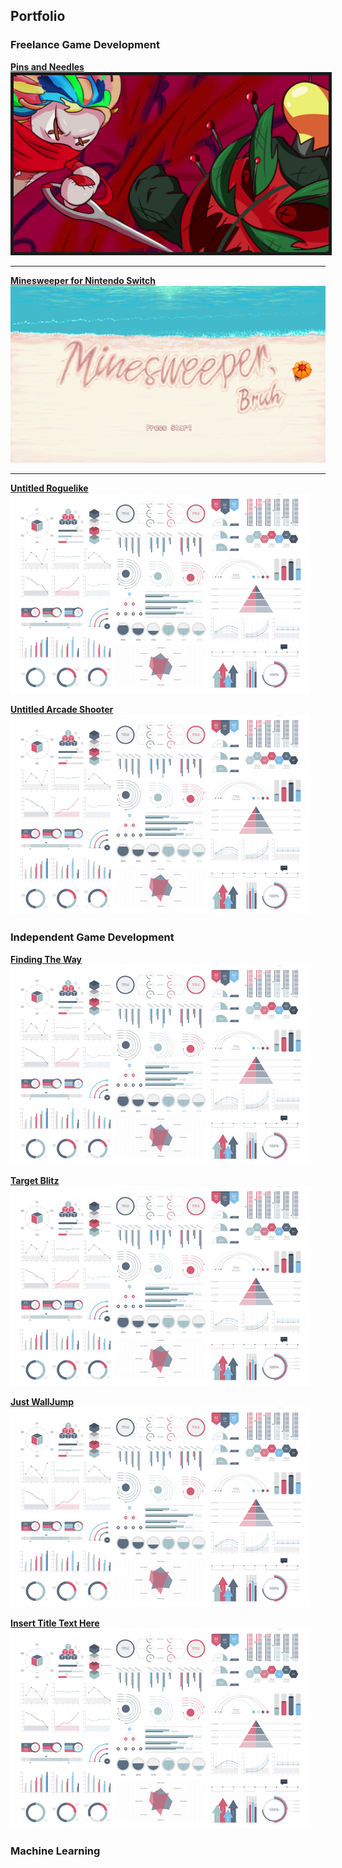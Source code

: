 ## Portfolio

### Freelance Game Development

[**Pins and Needles**](/PinsAndNeedles)
<img src="images/PinsAndNeedles/TrailerSS.jpg" border="5"/> 

---
[**Minesweeper for Nintendo Switch**](/Minesweeper)
<img src="images/MineSweeper/Screenshot_2.png"/>

---
[**Untitled Roguelike**](/Minesweeper)
<img src="images/dummy_thumbnail.jpg?raw=true"/>

[**Untitled Arcade Shooter**](/Projects/PinsAndNeedles)
<img src="images/dummy_thumbnail.jpg?raw=true"/>

### Independent Game Development
[**Finding The Way**](/Projects/PinsAndNeedles)
<img src="images/dummy_thumbnail.jpg?raw=true"/>

[**Target Blitz**](/Projects/PinsAndNeedles)
<img src="images/dummy_thumbnail.jpg?raw=true"/>

[**Just WallJump**](/Projects/PinsAndNeedles)
<img src="images/dummy_thumbnail.jpg?raw=true"/>

[**Insert Title Text Here**](/Projects/PinsAndNeedles)
<img src="images/dummy_thumbnail.jpg?raw=true"/>

### Machine Learning




